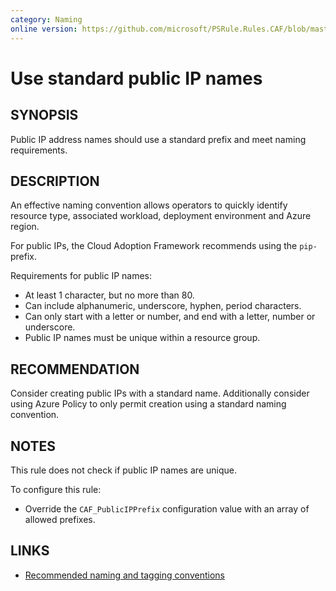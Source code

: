 ```yaml
---
category: Naming
online version: https://github.com/microsoft/PSRule.Rules.CAF/blob/master/docs/rules/en/CAF.Name.PublicIP.md
---
```


# Use standard public IP names

## SYNOPSIS

Public IP address names should use a standard prefix and meet naming requirements.

## DESCRIPTION

An effective naming convention allows operators to quickly identify resource type, associated workload,
deployment environment and Azure region.

For public IPs, the Cloud Adoption Framework recommends using the `pip-` prefix.

Requirements for public IP names:

- At least 1 character, but no more than 80.
- Can include alphanumeric, underscore, hyphen, period characters.
- Can only start with a letter or number, and end with a letter, number or underscore.
- Public IP names must be unique within a resource group.

## RECOMMENDATION

Consider creating public IPs with a standard name.
Additionally consider using Azure Policy to only permit creation using a standard naming convention.

## NOTES

This rule does not check if public IP names are unique.

To configure this rule:

- Override the `CAF_PublicIPPrefix` configuration value with an array of allowed prefixes.

## LINKS

- [Recommended naming and tagging conventions](https://docs.microsoft.com/en-us/azure/cloud-adoption-framework/ready/azure-best-practices/naming-and-tagging)
